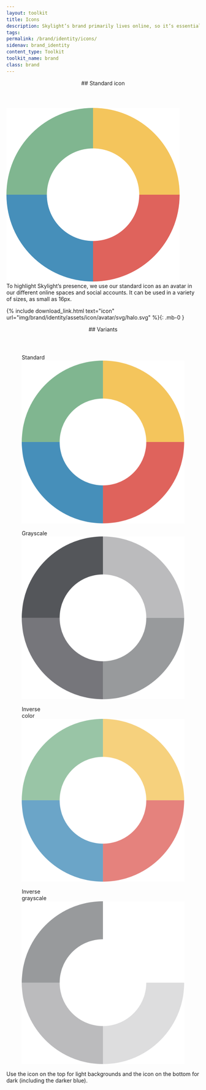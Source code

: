 ```yaml
---
layout: toolkit
title: Icons
description: Skylight’s brand primarily lives online, so it’s essential that our icon is depicted consistently and accurately to ensure our audience recognizes our brand across various contexts.
tags:
permalink: /brand/identity/icons/
sidenav: brand_identity
content_type: Toolkit
toolkit_name: brand
class: brand
---
```


<div class="brand__content-section grid">
  <header class="grid__heading" markdown="1">
## Standard icon
  </header>
  <div class="grid__image section__img p-5">
    <img class="w-25" src="/img/brand/identity/icons/intro.svg" alt="Skylight icon">
  </div>
  <div class="grid__content" markdown="1">
To highlight Skylight’s presence, we use our standard icon as an avatar in our different online spaces and social accounts. It can be used in a variety of sizes, as small as 16px.

{% include download_link.html
  text="icon"
  url="img/brand/identity/assets/icon/avatar/svg/halo.svg"
%}{: .mb-0 }
  </div>
</div>

<div class="brand__content-section grid">
  <header class="grid__heading" markdown="1">
## Variants
  </header>
  <div class="grid__image">
  <div class="section__img d-flex flex-column">
    <div class="d-flex justify-content-evenly">
      <figure class="brand--logo-variant d-flex flex-column mb-0">
        <figcaption class="caption">Standard</figcaption>
        <img class="pt-5" src="/img/brand/identity/assets/icon/avatar/svg/halo.svg" alt="Skylight icon">
      </figure>
      <figure class="brand--logo-variant d-flex flex-column mb-0">
        <figcaption class="caption">Grayscale</figcaption>
        <img class="pt-5" src="/img/brand/identity/assets/icon/avatar/svg/halo-grayscale.svg" alt="Skylight icon grayscale">
      </figure>
    </div>
    <div class="d-flex bg-gray-darker justify-content-evenly">
      <figure class="brand--logo-variant d-flex flex-column mb-0">
        <figcaption class="caption text-white">Inverse <br>color</figcaption>
        <img class="pt-5" src="/img/brand/identity/assets/icon/avatar/svg/halo-inverse.svg" alt="Skylight icon inverse">
      </figure>
      <figure class="brand--logo-variant d-flex flex-column mb-0">
        <figcaption class="caption text-white">Inverse <br>grayscale</figcaption>
        <img class="pt-5" src="/img/brand/identity/assets/icon/avatar/svg/halo-grayscale-inverse.svg" alt="Skylight icon grayscale inverse">
      </figure>
    </div>
  </div>
  </div>
  <div class="grid__content" markdown="1">
Use the icon on the top for light backgrounds and the icon on the bottom for dark (including the darker blue).
  </div>
</div>
